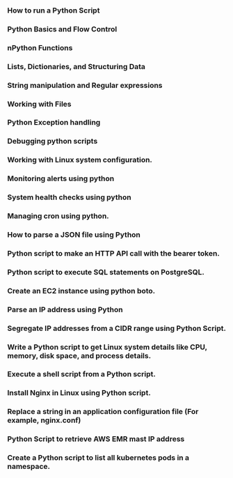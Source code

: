 ### How to run a Python Script
### Python Basics and Flow Control
### nPython Functions
### Lists, Dictionaries, and Structuring Data
### String manipulation and Regular expressions
### Working with Files
### Python Exception handling
### Debugging python scripts
### Working with Linux system configuration.
### Monitoring alerts using python
### System health checks using python
### Managing cron using python.
### How to parse a JSON file using Python
### Python script to make an HTTP API call with the bearer token.
### Python script to execute SQL statements on PostgreSQL.
### Create an EC2 instance using python boto.
### Parse an IP address using Python
### Segregate IP addresses from a CIDR range using Python Script.
### Write a Python script to get Linux system details like CPU, memory, disk space, and process details.
### Execute a shell script from a Python script.
### Install Nginx in Linux using Python script.
### Replace a string in an application configuration file (For example, nginx.conf)
### Python Script to retrieve AWS EMR mast IP address
### Create a Python script to list all kubernetes pods in a namespace.
